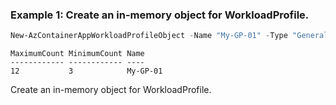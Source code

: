 ### Example 1: Create an in-memory object for WorkloadProfile.
```powershell
New-AzContainerAppWorkloadProfileObject -Name "My-GP-01" -Type "GeneralPurpose" -MaximumCount 12 -MinimumCount 3
```

```output
MaximumCount MinimumCount Name
------------ ------------ ----
12           3            My-GP-01
```

Create an in-memory object for WorkloadProfile.
